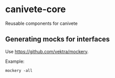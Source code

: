 # canivete-core
Reusable components for canivete

## Generating mocks for interfaces

Use https://github.com/vektra/mockery.

Example:

```
mockery -all
```